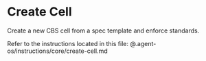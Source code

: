 # Create Cell

Create a new CBS cell from a spec template and enforce standards.

Refer to the instructions located in this file:
@.agent-os/instructions/core/create-cell.md
